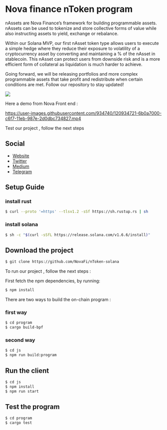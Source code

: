 # Nova finance nToken program


nAssets are Nova Finance’s framework for building programmable assets. nAssets can be used to tokenize and store collective forms of value while also instructing assets to yield, exchange or rebalance. 



Within our Solana MVP, our first nAsset token type allows users to execute a simple hedge where they reduce their exposure to volatility of a cryptocurrency asset by converting and maintaining a % of the nAsset in stablecoin. This nAsset can protect users from downside risk and is a more efficient form of collateral as liquidation is much harder to achieve.



Going forward, we will be releasing portfolios and more complex programmable assets that take profit and redistribute when certain conditions are met. Follow our repository to stay updated!


<img src="https://github.com/NovaFi/nasset-solana-new/raw/main/nova-solanba.png" style="text-align: center;">


Here a demo from Nova Front end : 


https://user-images.githubusercontent.com/934740/120934721-6b0a7000-c6f7-11eb-987e-2d0dbc734827.mp4





Test our project , follow the next steps
## Social 
- [Website](https://novafinance.app/)
- [Twitter](https://twitter.com/NovaFinance_)
- [Medium](https://novafinance1.medium.com/)
- [Telegram](https://t.me/NovaFinanceGroup)

## Setup Guide 

### install rust 

```bash
$ curl --proto '=https' --tlsv1.2 -sSf https://sh.rustup.rs | sh
```

### install solana 

```bash
$ sh -c "$(curl -sSfL https://release.solana.com/v1.6.6/install)"
```


## Download the project 

```bash
$ git clone https://github.com/NovaFi/nToken-solana
```


To run our project , follow the next steps :

First fetch the npm dependencies,  by running:

```bash
$ npm install
```

There are two ways to build the on-chain program :

### first way

```bash
$ cd program
$ cargo build-bpf
```
### second way

```bash
$ cd js 
$ npm run build:program
```
 ## Run the client 

```bash
$ cd js
$ npm install
$ npm run start
```

 ## Test the program 

```bash
$ cd program
$ cargo test
```



